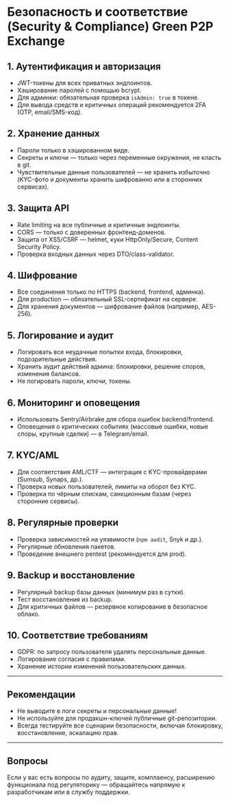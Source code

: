 # Безопасность и соответствие (Security & Compliance) Green P2P Exchange

## 1. Аутентификация и авторизация

- JWT-токены для всех приватных эндпоинтов.
- Хэширование паролей с помощью bcrypt.
- Для админки: обязательная проверка `isAdmin: true` в токене.
- Для вывода средств и критичных операций рекомендуется 2FA (OTP, email/SMS-код).

## 2. Хранение данных

- Пароли только в хэшированном виде.
- Секреты и ключи — только через переменные окружения, не класть в git.
- Чувствительные данные пользователей — не хранить избыточно (KYC-фото и документы хранить шифрованно или в сторонних сервисах).

## 3. Защита API

- Rate limiting на все публичные и критичные эндпоинты.
- CORS — только с доверенных фронтенд-доменов.
- Защита от XSS/CSRF — helmet, куки HttpOnly/Secure, Content Security Policy.
- Проверка входных данных через DTO/class-validator.

## 4. Шифрование

- Все соединения только по HTTPS (backend, frontend, админка).
- Для production — обязательный SSL-сертификат на сервере.
- Для хранения документов — шифрование файлов (например, AES-256).

## 5. Логирование и аудит

- Логировать все неудачные попытки входа, блокировки, подозрительные действия.
- Хранить аудит действий админа: блокировки, решение споров, изменения балансов.
- Не логировать пароли, ключи, токены.

## 6. Мониторинг и оповещения

- Использовать Sentry/Airbrake для сбора ошибок backend/frontend.
- Оповещения о критических событиях (массовые ошибки, новые споры, крупные сделки) — в Telegram/email.

## 7. KYC/AML

- Для соответствия AML/CTF — интеграция с KYC-провайдерами (Sumsub, Synaps, др.).
- Проверка новых пользователей, лимиты на оборот без KYC.
- Проверка по чёрным спискам, санкционным базам (через сторонние сервисы).

## 8. Регулярные проверки

- Проверка зависимостей на уязвимости (`npm audit`, Snyk и др.).
- Регулярные обновления пакетов.
- Проведение внешнего pentest (рекомендуется для prod).

## 9. Backup и восстановление

- Регулярный backup базы данных (минимум раз в сутки).
- Тест восстановления из backup.
- Для критичных файлов — резервное копирование в безопасное облако.

## 10. Соответствие требованиям

- GDPR: по запросу пользователя удалять персональные данные.
- Логирование согласия с правилами.
- Хранение истории изменений пользовательских данных.

---

## Рекомендации

- Не выводите в логи секреты и персональные данные!
- Не используйте для продакшн-ключей публичные git-репозитории.
- Всегда тестируйте все сценарии безопасности, включая блокировку, восстановление, эскалацию прав.

---

## Вопросы

Если у вас есть вопросы по аудиту, защите, комплаенсу, расширению функционала под регуляторику — обращайтесь напрямую к разработчикам или в службу поддержки.
